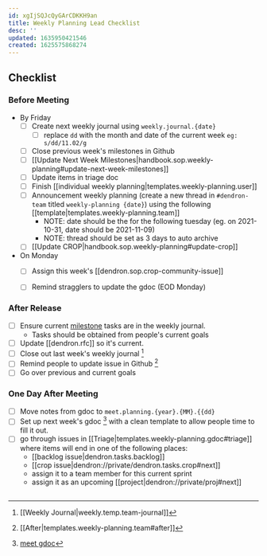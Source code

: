 ```yaml
---
id: xgIjSQJcQyGArCDKKH9an
title: Weekly Planning Lead Checklist
desc: ''
updated: 1635950421546
created: 1625575868274
---
```


## Checklist

### Before Meeting
- By Friday
  - [ ] Create next weekly journal using `weekly.journal.{date}` 
    - [ ] replace `dd` with the month and date of the current week `eg: s/dd/11.02/g`
  - [ ] Close previous week's milestones in Github
  - [ ] [[Update Next Week Milestones|handbook.sop.weekly-planning#update-next-week-milestones]]
  - [ ] Update items in triage doc
  - [ ] Finish [[individual weekly planning|templates.weekly-planning.user]]
  - [ ] Announcement weekly planning (create a new thread in `#dendron-team` titled `weekly-planning {date}`) using the following [[template|templates.weekly-planning.team]]
      - NOTE: date should be the for the following tuesday (eg. on 2021-10-31, date should be 2021-11-09)
      - NOTE: thread should be set as 3 days to auto archive
  - [ ] [[Update CROP|handbook.sop.weekly-planning#update-crop]]
- On Monday
  - [ ] Assign this week's [[dendron.sop.crop-community-issue]]
  - [ ] Remind stragglers to update the gdoc (EOD Monday)


### After Release
  <!-- We'll automate this process, right now, not worth doing-->
- [ ] Ensure current [milestone](https://github.com/dendronhq/dendron/milestones) tasks are in the weekly journal.
  - Tasks should be obtained from people's current goals
- [ ] Update [[dendron.rfc]] so it's current.
- [ ] Close out last week's weekly journal [^1]
- [ ] Remind people to update issue in Github [^2] 
- [ ] Go over previous and current goals

### One Day After Meeting
- [ ] Move notes from gdoc to `meet.planning.{year}.{MM}.{{dd}`
- [ ] Set up next week's gdoc [^meet-gdoc] with a clean template to allow people time to fill it out.
- [ ] go through issues in [[Triage|templates.weekly-planning.gdoc#triage]] where items will end in one of the following places:
    - [[backlog issue|dendron.tasks.backlog]]
    - [[crop issue|dendron://private/dendron.tasks.crop#next]]
    - assign it to a team member for this current sprint
    - assign it as an upcoming [[project|dendron://private/proj#next]]


##

[^1]: [[Weekly Journal|weekly.temp.team-journal]] 
[^2]: [[After|templates.weekly-planning.team#after]]
[^meet-gdoc]: [meet gdoc](https://docs.google.com/document/d/1GEZfMMHLmz5AIvGoZrjM24TL7r_XjlmuerjEa2L9Pmo/edit#)
